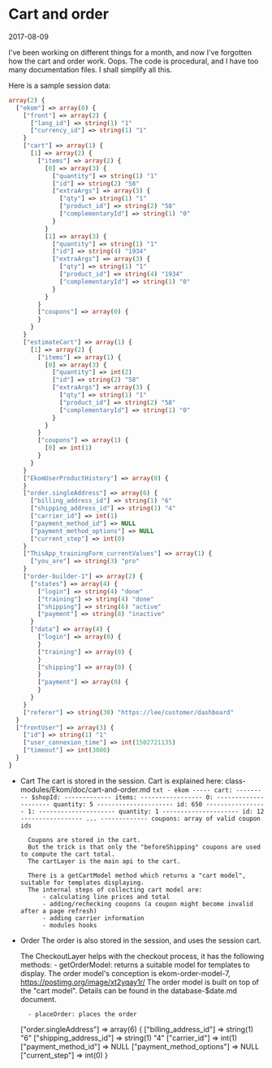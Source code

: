 Cart and order
====================
2017-08-09


I've been working on different things for a month, and now I've forgotten how the cart and order work.
Oops.
The code is procedural, and I have too many documentation files.
I shall simplify all this.






Here is a sample session data:

```php
array(2) {
  ["ekom"] => array(8) {
    ["front"] => array(2) {
      ["lang_id"] => string(1) "1"
      ["currency_id"] => string(1) "1"
    }
    ["cart"] => array(1) {
      [1] => array(2) {
        ["items"] => array(2) {
          [0] => array(3) {
            ["quantity"] => string(1) "1"
            ["id"] => string(2) "58"
            ["extraArgs"] => array(3) {
              ["qty"] => string(1) "1"
              ["product_id"] => string(2) "58"
              ["complementaryId"] => string(1) "0"
            }
          }
          [1] => array(3) {
            ["quantity"] => string(1) "1"
            ["id"] => string(4) "1934"
            ["extraArgs"] => array(3) {
              ["qty"] => string(1) "1"
              ["product_id"] => string(4) "1934"
              ["complementaryId"] => string(1) "0"
            }
          }
        }
        ["coupons"] => array(0) {
        }
      }
    }
    ["estimateCart"] => array(1) {
      [1] => array(2) {
        ["items"] => array(1) {
          [0] => array(3) {
            ["quantity"] => int(2)
            ["id"] => string(2) "58"
            ["extraArgs"] => array(3) {
              ["qty"] => string(1) "1"
              ["product_id"] => string(2) "58"
              ["complementaryId"] => string(1) "0"
            }
          }
        }
        ["coupons"] => array(1) {
          [0] => int(1)
        }
      }
    }
    ["EkomUserProductHistory"] => array(0) {
    }
    ["order.singleAddress"] => array(6) {
      ["billing_address_id"] => string(1) "6"
      ["shipping_address_id"] => string(1) "4"
      ["carrier_id"] => int(1)
      ["payment_method_id"] => NULL
      ["payment_method_options"] => NULL
      ["current_step"] => int(0)
    }
    ["ThisApp_trainingForm_currentValues"] => array(1) {
      ["you_are"] => string(3) "pro"
    }
    ["order-builder-1"] => array(2) {
      ["states"] => array(4) {
        ["login"] => string(4) "done"
        ["training"] => string(4) "done"
        ["shipping"] => string(6) "active"
        ["payment"] => string(8) "inactive"
      }
      ["data"] => array(4) {
        ["login"] => array(0) {
        }
        ["training"] => array(0) {
        }
        ["shipping"] => array(0) {
        }
        ["payment"] => array(0) {
        }
      }
    }
    ["referer"] => string(30) "https://lee/customer/dashboard"
  }
  ["frontUser"] => array(3) {
    ["id"] => string(1) "1"
    ["user_connexion_time"] => int(1502721135)
    ["timeout"] => int(3000)
  }
}

```



- Cart
    The cart is stored in the session.
    Cart is explained here: 
        class-modules/Ekom/doc/cart-and-order.md
        ```txt
        - ekom
        ----- cart:
        --------- $shopId:
        ------------- items:
        ----------------- 0:
        --------------------- quantity: 5
        --------------------- id: 650
        ----------------- 1:
        --------------------- quantity: 1
        --------------------- id: 12
        ----------------- ...
        ------------- coupons: array of valid coupon ids
        ```           
        
        Coupons are stored in the cart.  
        But the trick is that only the "beforeShipping" coupons are used to compute the cart total.      
        The cartLayer is the main api to the cart.
        
        There is a getCartModel method which returns a "cart model", suitable for templates displaying.
        The internal steps of collecting cart model are:
            - calculating line prices and total
            - adding/rechecking coupons (a coupon might become invalid after a page refresh)
            - adding carrier information
            - modules hooks
        
        
        
    
- Order
    The order is also stored in the session, and uses the session cart.
    
    The CheckoutLayer helps with the checkout process, it has the following methods:
        - getOrderModel: returns a suitable model for templates to display.
                The order model's conception is ekom-order-model-7,
                        https://postimg.org/image/xt2yqay1r/
                The order model is built on top of the "cart model".
                Details can be found in the database-$date.md document.
                
        - placeOrder: places the order
    

    ["order.singleAddress"] => array(6) {
      ["billing_address_id"] => string(1) "6"
      ["shipping_address_id"] => string(1) "4"
      ["carrier_id"] => int(1)
      ["payment_method_id"] => NULL
      ["payment_method_options"] => NULL
      ["current_step"] => int(0)
    }


